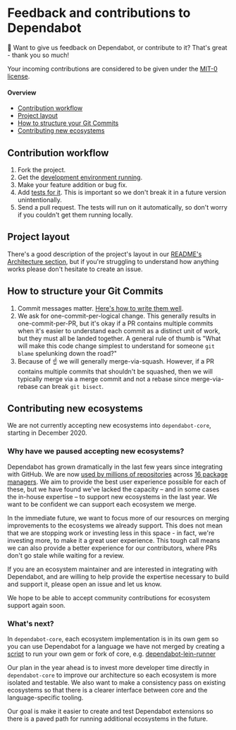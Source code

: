 # Feedback and contributions to Dependabot

👋 Want to give us feedback on Dependabot, or contribute to it? That's great - thank you so much!

Your incoming contributions are considered to be given under the [MIT-0 license](https://github.com/aws/mit-0).

#### Overview

- [Contribution workflow](#contribution-workflow)
- [Project layout](#project-layout)
- [How to structure your Git Commits](#how-to-structure-your-git-commits)
- [Contributing new ecosystems](#contributing-new-ecosystems)

## Contribution workflow

1. Fork the project.
2. Get the [development environment running](README.md#getting-a-development-environment-running).
3. Make your feature addition or bug fix.
4. Add [tests for it](README.md#running-tests). This is important so we don't break it in a future version unintentionally.
5. Send a pull request. The tests will run on it automatically, so don't worry if you couldn't get them running locally.

## Project layout

There's a good description of the project's layout in our [README's Architecture section](README.md#architecture-and-code-layout), but if you're
struggling to understand how anything works please don't hesitate to create an issue.

## How to structure your Git Commits

1. Commit messages matter. [Here's how to write them well](https://cbea.ms/git-commit/).
2. We ask for one-commit-per-logical change. This generally results in one-commit-per-PR, but it's okay if a PR contains
   multiple commits when it's easier to understand each commit as a distinct unit of work, but they must all be landed together.
   A general rule of thumb is "What will make this code change simplest to understand for someone `git blame` spelunking down the road?"
3. Because of ☝️ we will generally merge-via-squash. However, if a PR contains multiple commits that shouldn't be squashed, then we will typically merge via a merge commit and not a rebase since merge-via-rebase can break `git bisect`.

## Contributing new ecosystems

We are not currently accepting new ecosystems into `dependabot-core`, starting in December 2020.

### Why have we paused accepting new ecosystems?

Dependabot has grown dramatically in the last few years since integrating with GitHub. We are now [used by millions of repositories](https://octoverse.github.com/#securing-software) across [16 package managers](https://docs.github.com/en/free-pro-team@latest/github/administering-a-repository/about-dependabot-version-updates#supported-repositories-and-ecosystems). We aim to provide the best user experience
possible for each of these, but we have found we've lacked the capacity – and in some cases the in-house expertise – to support new ecosystems in the last year. We want to be
confident we can support each ecosystem we merge.

In the immediate future, we want to focus more of our resources on merging improvements to the ecosystems we already support. This does not mean that we are stopping work or investing less in this space - in fact, we're investing more, to make it a great user experience. This tough call means we can also provide a better experience for our contributors, where PRs don't go stale while waiting for a review.

If you are an ecosystem maintainer and are interested in integrating with Dependabot, and are willing to help provide the expertise necessary to build and support it, please open an issue and let us know.

We hope to be able to accept community contributions for ecosystem support again soon.

### What's next?

In `dependabot-core`, each ecosystem implementation is in its own gem so you can use Dependabot for a language
we have not merged by creating a [script](https://github.com/dependabot/dependabot-script) to run your own gem or
fork of core, e.g. [dependabot-lein-runner](https://github.com/CGA1123/dependabot-lein-runner)

Our plan in the year ahead is to invest more developer time directly in `dependabot-core` to improve our architecture so
each ecosystem is more isolated and testable. We also want to make a consistency pass on existing ecosystems so that there
is a clearer interface between core and the language-specific tooling.

Our goal is make it easier to create and test Dependabot extensions so there is a paved path for running additional
ecosystems in the future.
